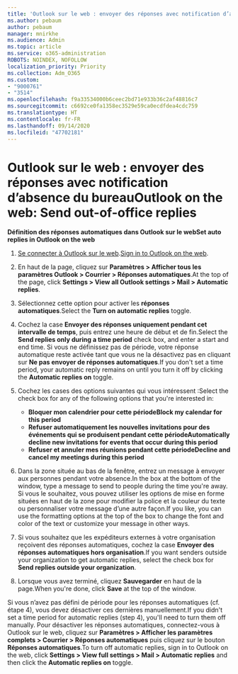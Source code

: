 ```yaml
---
title: 'Outlook sur le web : envoyer des réponses avec notification d’absence du bureau'
ms.author: pebaum
author: pebaum
manager: mnirkhe
ms.audience: Admin
ms.topic: article
ms.service: o365-administration
ROBOTS: NOINDEX, NOFOLLOW
localization_priority: Priority
ms.collection: Adm_O365
ms.custom:
- "9000761"
- "3514"
ms.openlocfilehash: f9a33534000b6ceec2bd71e933b36c2af48816c7
ms.sourcegitcommit: c6692ce0fa1358ec3529e59ca0ecdfdea4cdc759
ms.translationtype: HT
ms.contentlocale: fr-FR
ms.lasthandoff: 09/14/2020
ms.locfileid: "47702181"
---
```

# <a name="outlook-on-the-web-send-out-of-office-replies"></a><span data-ttu-id="dc8ce-102">Outlook sur le web : envoyer des réponses avec notification d’absence du bureau</span><span class="sxs-lookup"><span data-stu-id="dc8ce-102">Outlook on the web: Send out-of-office replies</span></span>

<span data-ttu-id="dc8ce-103">**Définition des réponses automatiques dans Outlook sur le web**</span><span class="sxs-lookup"><span data-stu-id="dc8ce-103">**Set auto replies in Outlook on the web**</span></span>

1. <span data-ttu-id="dc8ce-104">[Se connecter à Outlook sur le web](https://support.office.com/article/how-to-sign-in-to-outlook-on-the-web-763fab4d-0138-4814-b450-37fc286bcb79).</span><span class="sxs-lookup"><span data-stu-id="dc8ce-104">[Sign in to Outlook on the web](https://support.office.com/article/how-to-sign-in-to-outlook-on-the-web-763fab4d-0138-4814-b450-37fc286bcb79).</span></span>

2. <span data-ttu-id="dc8ce-105">En haut de la page, cliquez sur **Paramètres > Afficher tous les paramètres Outlook > Courrier > Réponses automatiques**.</span><span class="sxs-lookup"><span data-stu-id="dc8ce-105">At the top of the page, click **Settings > View all Outlook settings > Mail > Automatic replies**.</span></span>

3. <span data-ttu-id="dc8ce-106">Sélectionnez cette option pour activer les **réponses automatiques**.</span><span class="sxs-lookup"><span data-stu-id="dc8ce-106">Select the **Turn on automatic replies** toggle.</span></span>

4. <span data-ttu-id="dc8ce-107">Cochez la case **Envoyer des réponses uniquement pendant cet intervalle de temps**, puis entrez une heure de début et de fin.</span><span class="sxs-lookup"><span data-stu-id="dc8ce-107">Select the **Send replies only during a time period** check box, and enter a start and end time.</span></span> <span data-ttu-id="dc8ce-108">Si vous ne définissez pas de période, votre réponse automatique reste activée tant que vous ne la désactivez pas en cliquant sur **Ne pas envoyer de réponses automatiques**.</span><span class="sxs-lookup"><span data-stu-id="dc8ce-108">If you don't set a time period, your automatic reply remains on until you turn it off by clicking the **Automatic replies on** toggle.</span></span>

5. <span data-ttu-id="dc8ce-109">Cochez les cases des options suivantes qui vous intéressent :</span><span class="sxs-lookup"><span data-stu-id="dc8ce-109">Select the check box for any of the following options that you're interested in:</span></span>
    - <span data-ttu-id="dc8ce-110">**Bloquer mon calendrier pour cette période**</span><span class="sxs-lookup"><span data-stu-id="dc8ce-110">**Block my calendar for this period**</span></span>
    - <span data-ttu-id="dc8ce-111">**Refuser automatiquement les nouvelles invitations pour des événements qui se produisent pendant cette période**</span><span class="sxs-lookup"><span data-stu-id="dc8ce-111">**Automatically decline new invitations for events that occur during this period**</span></span>
    - <span data-ttu-id="dc8ce-112">**Refuser et annuler mes réunions pendant cette période**</span><span class="sxs-lookup"><span data-stu-id="dc8ce-112">**Decline and cancel my meetings during this period**</span></span>

6. <span data-ttu-id="dc8ce-113">Dans la zone située au bas de la fenêtre, entrez un message à envoyer aux personnes pendant votre absence.</span><span class="sxs-lookup"><span data-stu-id="dc8ce-113">In the box at the bottom of the window, type a message to send to people during the time you're away.</span></span> <span data-ttu-id="dc8ce-114">Si vous le souhaitez, vous pouvez utiliser les options de mise en forme situées en haut de la zone pour modifier la police et la couleur du texte ou personnaliser votre message d’une autre façon.</span><span class="sxs-lookup"><span data-stu-id="dc8ce-114">If you like, you can use the formatting options at the top of the box to change the font and color of the text or customize your message in other ways.</span></span>

7. <span data-ttu-id="dc8ce-115">Si vous souhaitez que les expéditeurs externes à votre organisation reçoivent des réponses automatiques, cochez la case **Envoyer des réponses automatiques hors organisation**.</span><span class="sxs-lookup"><span data-stu-id="dc8ce-115">If you want senders outside your organization to get automatic replies, select the check box for **Send replies outside your organization**.</span></span>

8. <span data-ttu-id="dc8ce-116">Lorsque vous avez terminé, cliquez **Sauvegarder** en haut de la page.</span><span class="sxs-lookup"><span data-stu-id="dc8ce-116">When you're done, click **Save** at the top of the window.</span></span>

<span data-ttu-id="dc8ce-117">Si vous n’avez pas défini de période pour les réponses automatiques (cf. étape 4), vous devez désactiver ces dernières manuellement.</span><span class="sxs-lookup"><span data-stu-id="dc8ce-117">If you didn't set a time period for automatic replies (step 4), you'll need to turn them off manually.</span></span> <span data-ttu-id="dc8ce-118">Pour désactiver les réponses automatiques, connectez-vous à Outlook sur le web, cliquez sur **Paramètres > Afficher les paramètres complets > Courrier > Réponses automatiques** puis cliquez sur le bouton **Réponses automatiques**.</span><span class="sxs-lookup"><span data-stu-id="dc8ce-118">To turn off automatic replies, sign in to Outlook on the web, click **Settings > View full settings > Mail > Automatic replies** and then click the **Automatic replies on** toggle.</span></span>
